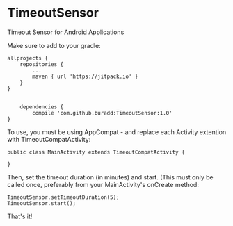 # TimeoutSensor
Timeout Sensor for Android Applications

Make sure to add to your gradle:

	allprojects {
		repositories {
			...
			maven { url 'https://jitpack.io' }
		}
	}
    
    
    	dependencies {
	        compile 'com.github.buradd:TimeoutSensor:1.0'
	}





To use, you must be using AppCompat - and replace each Activity extention with TimeoutCompatActivity:
    
    public class MainActivity extends TimeoutCompatActivity {
    
    }


Then, set the timeout duration (in minutes) and start. (This must only be called once, preferably from your MainActivity's onCreate method:

    TimeoutSensor.setTimeoutDuration(5);
    TimeoutSensor.start();
   
   
That's it!
